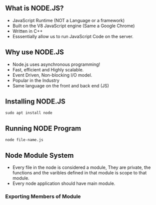 ## What is NODE.JS?

* JavaScript Runtime (NOT a Language or a framework)
* Built on the V8 JavaScript engine (Same a Google Chrome)
* Written in C++
* Esssentially allow us to run JavaScript Code on the server.

## Why use NODE.JS

* Node.js uses asynchronous programming!
* Fast, efficient and Highly scalable.
* Event Driven, Non-blocking I/O model.
* Popular in the Industry
* Same language on the front and back end (JS)

## Installing NODE.JS

``` sudo apt install node ```

## Running NODE Program

``` node file-name.js ```

## Node Module System

* Every file in the node is considered a module, They are private, the functions and the varibles defined in that module is scope to that module.
* Every node application should have main module.

### Exporting Members of Module 

``` module.exports.member = member;
